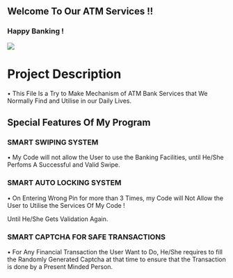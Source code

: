 ## Welcome To Our ATM Services !!
### Happy Banking !
<img src="https://encrypted-tbn0.gstatic.com/images?q=tbn:ANd9GcSdiGvvKpRv6xCVe9FxnRvyLyzu-j1q59q2jA&usqp=CAU" />

# Project Description
• This File Is a Try to Make Mechanism of ATM Bank Services that We Normally Find and Utilise in our Daily Lives.

## Special Features Of My Program
### SMART SWIPING SYSTEM
• My Code will not allow the User to use the Banking Facilities, until He/She Perfoms A Successful and Valid Swipe.

### SMART AUTO LOCKING SYSTEM
• On Entering Wrong Pin for more than 3 Times, my Code will Not Allow the User to Utilise the Services Of My Code !

Until He/She Gets Validation Again.

### SMART CAPTCHA FOR SAFE TRANSACTIONS
• For Any Financial Transaction the User Want to Do, He/She requires to fill the Randomly Generated Captcha at that time to ensure that the Transaction is done by a Present Minded Person.
